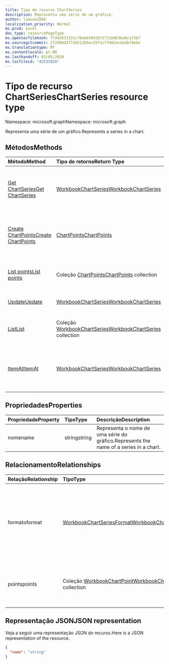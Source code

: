 ```yaml
---
title: Tipo de recurso ChartSeries
description: Representa uma série de um gráfico.
author: lumine2008
localization_priority: Normal
ms.prod: excel
doc_type: resourcePageType
ms.openlocfilehash: f7d42633321c78eb03942072731b0636a8ca73b7
ms.sourcegitcommit: 272996d2772b51105ec25f1cf7482ecda3b74ebe
ms.translationtype: MT
ms.contentlocale: pt-BR
ms.lasthandoff: 03/05/2020
ms.locfileid: "42531828"
---
```

# <a name="chartseries-resource-type"></a><span data-ttu-id="b4869-103">Tipo de recurso ChartSeries</span><span class="sxs-lookup"><span data-stu-id="b4869-103">ChartSeries resource type</span></span>

<span data-ttu-id="b4869-104">Namespace: microsoft.graph</span><span class="sxs-lookup"><span data-stu-id="b4869-104">Namespace: microsoft.graph</span></span>

<span data-ttu-id="b4869-105">Representa uma série de um gráfico.</span><span class="sxs-lookup"><span data-stu-id="b4869-105">Represents a series in a chart.</span></span>


## <a name="methods"></a><span data-ttu-id="b4869-106">Métodos</span><span class="sxs-lookup"><span data-stu-id="b4869-106">Methods</span></span>

| <span data-ttu-id="b4869-107">Método</span><span class="sxs-lookup"><span data-stu-id="b4869-107">Method</span></span>           | <span data-ttu-id="b4869-108">Tipo de retorno</span><span class="sxs-lookup"><span data-stu-id="b4869-108">Return Type</span></span>    |<span data-ttu-id="b4869-109">Descrição</span><span class="sxs-lookup"><span data-stu-id="b4869-109">Description</span></span>|
|:---------------|:--------|:----------|
|[<span data-ttu-id="b4869-110">Get ChartSeries</span><span class="sxs-lookup"><span data-stu-id="b4869-110">Get ChartSeries</span></span>](../api/chartseries-get.md) | [<span data-ttu-id="b4869-111">WorkbookChartSeries</span><span class="sxs-lookup"><span data-stu-id="b4869-111">WorkbookChartSeries</span></span>](chartseries.md) |<span data-ttu-id="b4869-112">Leia as propriedades e os relacionamentos do objeto chartSeries.</span><span class="sxs-lookup"><span data-stu-id="b4869-112">Read properties and relationships of chartSeries object.</span></span>|
|[<span data-ttu-id="b4869-113">Create ChartPoints</span><span class="sxs-lookup"><span data-stu-id="b4869-113">Create ChartPoints</span></span>](../api/chartseries-post-points.md) |[<span data-ttu-id="b4869-114">ChartPoints</span><span class="sxs-lookup"><span data-stu-id="b4869-114">ChartPoints</span></span>](chartpoint.md)| <span data-ttu-id="b4869-115">Crie um novo ChartPoints postando na coleção de pontos.</span><span class="sxs-lookup"><span data-stu-id="b4869-115">Create a new ChartPoints by posting to the points collection.</span></span>|
|[<span data-ttu-id="b4869-116">List points</span><span class="sxs-lookup"><span data-stu-id="b4869-116">List points</span></span>](../api/chartseries-list-points.md) |<span data-ttu-id="b4869-117">Coleção [ChartPoints](chartpoint.md)</span><span class="sxs-lookup"><span data-stu-id="b4869-117">[ChartPoints](chartpoint.md) collection</span></span>| <span data-ttu-id="b4869-118">Obtenha uma coleção de objetos ChartPoints.</span><span class="sxs-lookup"><span data-stu-id="b4869-118">Get a ChartPoints object collection.</span></span>|
|[<span data-ttu-id="b4869-119">Update</span><span class="sxs-lookup"><span data-stu-id="b4869-119">Update</span></span>](../api/chartseries-update.md) | [<span data-ttu-id="b4869-120">WorkbookChartSeries</span><span class="sxs-lookup"><span data-stu-id="b4869-120">WorkbookChartSeries</span></span>](chartseries.md) |<span data-ttu-id="b4869-121">Atualize o objeto ChartSeries.</span><span class="sxs-lookup"><span data-stu-id="b4869-121">Update ChartSeries object.</span></span> |
|[<span data-ttu-id="b4869-122">List</span><span class="sxs-lookup"><span data-stu-id="b4869-122">List</span></span>](../api/chartseries-list.md) | <span data-ttu-id="b4869-123">Coleção [WorkbookChartSeries](chartseries.md)</span><span class="sxs-lookup"><span data-stu-id="b4869-123">[WorkbookChartSeries](chartseries.md) collection</span></span> |<span data-ttu-id="b4869-124">Obtenha uma coleção de objetos chartSeries.</span><span class="sxs-lookup"><span data-stu-id="b4869-124">Get chartSeries object collection.</span></span> |
|[<span data-ttu-id="b4869-125">ItemAt</span><span class="sxs-lookup"><span data-stu-id="b4869-125">ItemAt</span></span>](../api/chartseriescollection-itemat.md)|[<span data-ttu-id="b4869-126">WorkbookChartSeries</span><span class="sxs-lookup"><span data-stu-id="b4869-126">WorkbookChartSeries</span></span>](chartseries.md)|<span data-ttu-id="b4869-127">Recupera uma série com base na respectiva posição na coleção</span><span class="sxs-lookup"><span data-stu-id="b4869-127">Retrieves a series based on its position in the collection</span></span>|

## <a name="properties"></a><span data-ttu-id="b4869-128">Propriedades</span><span class="sxs-lookup"><span data-stu-id="b4869-128">Properties</span></span>
| <span data-ttu-id="b4869-129">Propriedade</span><span class="sxs-lookup"><span data-stu-id="b4869-129">Property</span></span>     | <span data-ttu-id="b4869-130">Tipo</span><span class="sxs-lookup"><span data-stu-id="b4869-130">Type</span></span>   |<span data-ttu-id="b4869-131">Descrição</span><span class="sxs-lookup"><span data-stu-id="b4869-131">Description</span></span>|
|:---------------|:--------|:----------|
|<span data-ttu-id="b4869-132">nome</span><span class="sxs-lookup"><span data-stu-id="b4869-132">name</span></span>|<span data-ttu-id="b4869-133">string</span><span class="sxs-lookup"><span data-stu-id="b4869-133">string</span></span>|<span data-ttu-id="b4869-134">Representa o nome de uma série do gráfico.</span><span class="sxs-lookup"><span data-stu-id="b4869-134">Represents the name of a series in a chart.</span></span>|

## <a name="relationships"></a><span data-ttu-id="b4869-135">Relacionamento</span><span class="sxs-lookup"><span data-stu-id="b4869-135">Relationships</span></span>
| <span data-ttu-id="b4869-136">Relação</span><span class="sxs-lookup"><span data-stu-id="b4869-136">Relationship</span></span> | <span data-ttu-id="b4869-137">Tipo</span><span class="sxs-lookup"><span data-stu-id="b4869-137">Type</span></span>   |<span data-ttu-id="b4869-138">Descrição</span><span class="sxs-lookup"><span data-stu-id="b4869-138">Description</span></span>|
|:---------------|:--------|:----------|
|<span data-ttu-id="b4869-139">formato</span><span class="sxs-lookup"><span data-stu-id="b4869-139">format</span></span>|[<span data-ttu-id="b4869-140">WorkbookChartSeriesFormat</span><span class="sxs-lookup"><span data-stu-id="b4869-140">WorkbookChartSeriesFormat</span></span>](chartseriesformat.md)|<span data-ttu-id="b4869-p101">Representa a formatação de uma série do gráfico, que inclui a formatação de linha e de preenchimento. Somente leitura.</span><span class="sxs-lookup"><span data-stu-id="b4869-p101">Represents the formatting of a chart series, which includes fill and line formatting. Read-only.</span></span>|
|<span data-ttu-id="b4869-143">points</span><span class="sxs-lookup"><span data-stu-id="b4869-143">points</span></span>|<span data-ttu-id="b4869-144">Coleção [WorkbookChartPoint](chartpoint.md)</span><span class="sxs-lookup"><span data-stu-id="b4869-144">[WorkbookChartPoint](chartpoint.md) collection</span></span>|<span data-ttu-id="b4869-145">Representa uma coleção de todos os pontos da série.</span><span class="sxs-lookup"><span data-stu-id="b4869-145">Represents a collection of all points in the series.</span></span> <span data-ttu-id="b4869-146">Somente leitura.</span><span class="sxs-lookup"><span data-stu-id="b4869-146">Read-only.</span></span>|

## <a name="json-representation"></a><span data-ttu-id="b4869-147">Representação JSON</span><span class="sxs-lookup"><span data-stu-id="b4869-147">JSON representation</span></span>

<span data-ttu-id="b4869-148">Veja a seguir uma representação JSON do recurso.</span><span class="sxs-lookup"><span data-stu-id="b4869-148">Here is a JSON representation of the resource.</span></span>

<!-- {
  "blockType": "resource",
  "baseType": "microsoft.graph.entity",
  "optionalProperties": [

  ],
  "@odata.type": "microsoft.graph.workbookChartSeries"
}-->

```json
{
  "name": "string"
}

```

<!-- uuid: 8fcb5dbc-d5aa-4681-8e31-b001d5168d79
2015-10-25 14:57:30 UTC -->
<!-- {
  "type": "#page.annotation",
  "description": "ChartSeries resource",
  "keywords": "",
  "section": "documentation",
  "tocPath": ""
}-->
